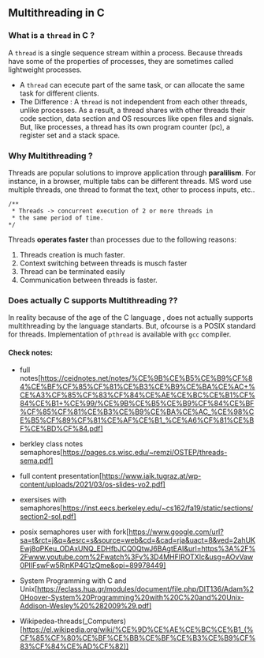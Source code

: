 
## Multithreading in C
### What is a `thread` in C ?

A `thread` is a single sequence stream within a process. Because threads have 
some of the properties of processes, they are sometimes called lightweight 
processes.

- A `thread` can ececute part of the same task, or can allocate the same task for
different clients.
- The Difference : A `thread` is not independent from each other threads, unlike 
processes. As a result, a thread shares with other threads their code section, data
section and OS resources like open files and signals. But, like processes, a thread
has its own program counter (pc), a register set and a stack space.

### Why Multithreading ?
Threads are popular solutions to improve application through **paralilism**.
For instance, in a browser, multiple tabs can be different threads. MS
word use multiple threads, one thread to format the text, other to process
inputs, etc..

```
/** 
 * Threads -> concurrent execution of 2 or more threads in
 * the same period of time.
*/

```

Threads **operates faster** than processes due to the following reasons:
1. Threads creation is much faster.
2. Context switching between threads is musch faster
3. Thread can be terminated easily
4. Communication between threads is faster.

### Does actually C supports Multithreading ??
In reality because of the age of the C language , does not actually supports 
multithreading by the language standarts. But, ofcourse is a POSIX standard
for threads. Implementation of `pthread` is available with `gcc` compiler.

#### Check notes:
- full notes[https://ceidnotes.net/notes/%CE%9B%CE%B5%CE%B9%CF%84%CE%BF%CF%85%CF%81%CE%B3%CE%B9%CE%BA%CE%AC+%CE%A3%CF%85%CF%83%CF%84%CE%AE%CE%BC%CE%B1%CF%84%CE%B1+%CE%99/%CE%9B%CE%B5%CE%B9%CF%84%CE%BF%CF%85%CF%81%CE%B3%CE%B9%CE%BA%CE%AC_%CE%98%CE%B5%CF%89%CF%81%CE%AF%CE%B1_%CE%A6%CF%81%CE%BF%CE%BD%CF%84.pdf]
- berkley class notes semaphores[https://pages.cs.wisc.edu/~remzi/OSTEP/threads-sema.pdf]
- full content presentation[https://www.iaik.tugraz.at/wp-content/uploads/2021/03/os-slides-vo2.pdf]
- exersises with semaphores[https://inst.eecs.berkeley.edu/~cs162/fa19/static/sections/section2-sol.pdf]
- posix semaphores user with fork[https://www.google.com/url?sa=t&rct=j&q=&esrc=s&source=web&cd=&cad=rja&uact=8&ved=2ahUKEwj8qPKeu_ODAxUNQ_EDHfbJCQ0QtwJ6BAgtEAI&url=https%3A%2F%2Fwww.youtube.com%2Fwatch%3Fv%3D4MHFIROTXlc&usg=AOvVaw0PIIFswFw5RjnKP4G1zQme&opi=89978449]

- System Programming with C and Unix[https://eclass.hua.gr/modules/document/file.php/DIT136/Adam%20Hoover-System%20Programming%20with%20C%20and%20Unix-Addison-Wesley%20%282009%29.pdf]

- Wikipedea-threads(_Computers)[https://el.wikipedia.org/wiki/%CE%9D%CE%AE%CE%BC%CE%B1_(%CF%85%CF%80%CE%BF%CE%BB%CE%BF%CE%B3%CE%B9%CF%83%CF%84%CE%AD%CF%82)]
